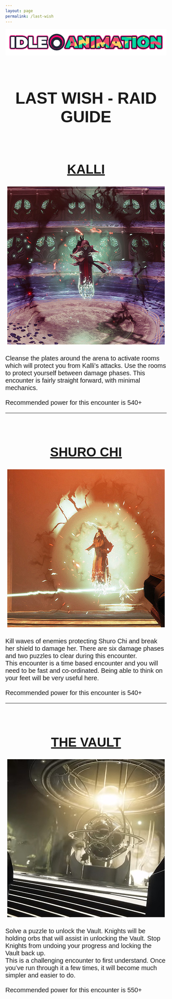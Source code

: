 ```yaml
---
layout: page
permalink: /last-wish
---
```

<a href="https://idleanimation.com/"><img src="/img/banner_main.png" alt="Idle Animation"></a>

<html>
    <head>
        <title>LAST WISH - RAID</title>

   <style>
            .my_head
            {
                font-family:    Montserrat, sans-serif;
                font-size:      25px;
                font-weight:    bold;
            }
   </style>
   <style>
            .my_body
            {
                font-family:    Montserrat, sans-serif;
                font-size:      20px;
                font-weight:    light;
                
            }
   </style>
   </head>

<body>

<br>
<div class="my_head"><center><h1>LAST WISH - RAID GUIDE</h1></center></div>
<div class="my_body"><br><a href="/last-wish/kalli/"><center><h1>KALLI</h1></center>
<center><a href="/last-wish/kalli/"><img src="/pages/last wish guide/pages/kalli/kalli_screenshot.jpg"></a><br><br></center>
Cleanse the plates around the arena to activate rooms which will protect you from Kalli’s attacks. Use the rooms to protect yourself between damage phases.
This encounter is fairly straight forward, with minimal mechanics.<br><br>
Recommended power for this encounter is 540+<br>
        <hr>

<div class="my_body"><br><a href="/last-wish/shuro-chi/"><center><h1>SHURO CHI</h1></center>
<center><a href="/last-wish/shuro-chi/"><img src="/pages/last wish guide/pages/shuro-chi/shuro_chi_preview.jpg"></a><br><br></center>
Kill waves of enemies protecting Shuro Chi and break her shield to damage her. There are six damage phases and two puzzles to clear during this encounter.<br>
This encounter is a time based encounter and you will need to be fast and co-ordinated. Being able to think on your feet will be very useful here.<br><br>
Recommended power for this encounter is 540+<br>
        <hr>

<div class="my_body"><br><a href="/last-wish/vault/"><center><h1>THE VAULT</h1></center>
<center><a href="/last-wish/vault/"><img src="/pages/last wish guide/pages/vault/vault_screenshot.jpg"></a><br><br></center>
Solve a puzzle to unlock the Vault. Knights will be holding orbs that will assist in unlocking the Vault. Stop Knights from undoing your progress and locking the Vault back up.<br>
This is a challenging encounter to first understand. Once you’ve run through it a few times, it will become much simpler and easier to do.<br><br>
Recommended power for this encounter is 550+<br>